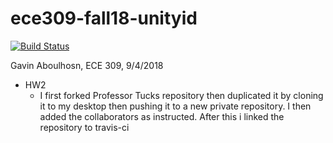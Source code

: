 # ece309-fall18-unityid
[![Build Status](https://travis-ci.org/gavinaboulhosn/ece309-fall18-gnaboulh.svg?branch=master)](https://travis-ci.org/gavinaboulhosn/ece309-fall18-gnaboulh)

Gavin Aboulhosn, ECE 309, 9/4/2018

* HW2
  * I first forked Professor Tucks repository then duplicated it by cloning it to my desktop then pushing it to a new private repository.  I then added the collaborators as instructed. After this i linked the repository to travis-ci

